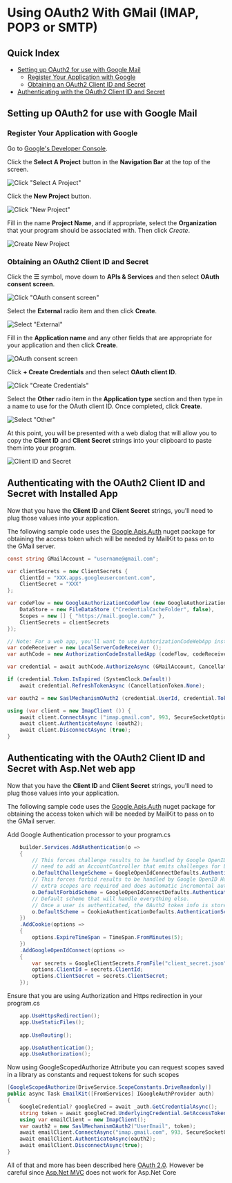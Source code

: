 # Using OAuth2 With GMail (IMAP, POP3 or SMTP)

## Quick Index

* [Setting up OAuth2 for use with Google Mail](#setting-up-oauth2-for-use-with-google-mail)
  * [Register Your Application with Google](#register-your-application-with-google)
  * [Obtaining an OAuth2 Client ID and Secret](#obtaining-an-oauth2-client-id-and-secret)
* [Authenticating with the OAuth2 Client ID and Secret](#authenticating-with-the-oauth2-client-id-and-secret)

## Setting up OAuth2 for use with Google Mail

### Register Your Application with Google

Go to [Google's Developer Console](https://cloud.google.com/console).

Click the **Select A Project** button in the **Navigation Bar** at the top of the screen.

![Click "Select A Project"](https://github.com/jstedfast/MailKit/blob/master/Documentation/media/google-developer-console/click-select-a-project.png)

Click the **New Project** button.

![Click "New Project"](https://github.com/jstedfast/MailKit/blob/master/Documentation/media/google-developer-console/click-new-project.png)

Fill in the name **Project Name**, and if appropriate, select the **Organization** that your program
should be associated with. Then click *Create*.

![Create New Project](https://github.com/jstedfast/MailKit/blob/master/Documentation/media/google-developer-console/create-new-project.png)

### Obtaining an OAuth2 Client ID and Secret

Click the **☰** symbol, move down to **APIs & Services** and then select **OAuth consent screen**.

![Click "OAuth consent screen"](https://github.com/jstedfast/MailKit/blob/master/Documentation/media/google-developer-console/click-oauth-consent-screen-menu.png)

Select the **External** radio item and then click **Create**.

![Select "External"](https://github.com/jstedfast/MailKit/blob/master/Documentation/media/google-developer-console/select-external.png)

Fill in the **Application name** and any other fields that are appropriate for your application and then click
**Create**.

![OAuth consent screen](https://github.com/jstedfast/MailKit/blob/master/Documentation/media/google-developer-console/oauth-consent-screen.png)

Click **+ Create Credentials** and then select **OAuth client ID**.

![Click "Create Credentials"](https://github.com/jstedfast/MailKit/blob/master/Documentation/media/google-developer-console/click-create-credentials.png)

Select the **Other** radio item in the **Application type** section and then type in a name to use for the OAuth
client ID. Once completed, click **Create**.

![Select "Other"](https://github.com/jstedfast/MailKit/blob/master/Documentation/media/google-developer-console/select-application-type-other.png)

At this point, you will be presented with a web dialog that will allow you to copy the **Client ID** and
**Client Secret** strings into your clipboard to paste them into your program.

![Client ID and Secret](https://github.com/jstedfast/MailKit/blob/master/Documentation/media/google-developer-console/client-id-and-secret.png)

## Authenticating with the OAuth2 Client ID and Secret with Installed App

Now that you have the **Client ID** and **Client Secret** strings, you'll need to plug those values into
your application.

The following sample code uses the [Google.Apis.Auth](https://www.nuget.org/packages/Google.Apis.Auth/)
nuget package for obtaining the access token which will be needed by MailKit to pass on to the GMail
server.

```csharp
const string GMailAccount = "username@gmail.com";

var clientSecrets = new ClientSecrets {
	ClientId = "XXX.apps.googleusercontent.com",
	ClientSecret = "XXX"
};

var codeFlow = new GoogleAuthorizationCodeFlow (new GoogleAuthorizationCodeFlow.Initializer {
	DataStore = new FileDataStore ("CredentialCacheFolder", false),
	Scopes = new [] { "https://mail.google.com/" },
	ClientSecrets = clientSecrets
});

// Note: For a web app, you'll want to use AuthorizationCodeWebApp instead.
var codeReceiver = new LocalServerCodeReceiver ();
var authCode = new AuthorizationCodeInstalledApp (codeFlow, codeReceiver);

var credential = await authCode.AuthorizeAsync (GMailAccount, CancellationToken.None);

if (credential.Token.IsExpired (SystemClock.Default))
	await credential.RefreshTokenAsync (CancellationToken.None);

var oauth2 = new SaslMechanismOAuth2 (credential.UserId, credential.Token.AccessToken);

using (var client = new ImapClient ()) {
	await client.ConnectAsync ("imap.gmail.com", 993, SecureSocketOptions.SslOnConnect);
	await client.AuthenticateAsync (oauth2);
	await client.DisconnectAsync (true);
}
```

## Authenticating with the OAuth2 Client ID and Secret with Asp.Net web app

Now that you have the **Client ID** and **Client Secret** strings, you'll need to plug those values into
your application.

The following sample code uses the [Google.Apis.Auth](https://www.nuget.org/packages/Google.Apis.Auth/)
nuget package for obtaining the access token which will be needed by MailKit to pass on to the GMail
server.

Add Google Authentication processor to your program.cs

```csharp
	builder.Services.AddAuthentication(o =>
    {
        // This forces challenge results to be handled by Google OpenID Handler, so there's no
        // need to add an AccountController that emits challenges for Login.
        o.DefaultChallengeScheme = GoogleOpenIdConnectDefaults.AuthenticationScheme;
        // This forces forbid results to be handled by Google OpenID Handler, which checks if
        // extra scopes are required and does automatic incremental auth.
        o.DefaultForbidScheme = GoogleOpenIdConnectDefaults.AuthenticationScheme;
        // Default scheme that will handle everything else.
        // Once a user is authenticated, the OAuth2 token info is stored in cookies.
        o.DefaultScheme = CookieAuthenticationDefaults.AuthenticationScheme;
    })
    .AddCookie(options =>
    {
        options.ExpireTimeSpan = TimeSpan.FromMinutes(5);
    })
    .AddGoogleOpenIdConnect(options =>
    {
        var secrets = GoogleClientSecrets.FromFile("client_secret.json").Secrets;
        options.ClientId = secrets.ClientId;
        options.ClientSecret = secrets.ClientSecret;
    });
```

Ensure that you are using Authorization and Https redirection in your program.cs

```csharp
	app.UseHttpsRedirection();
	app.UseStaticFiles();
	
	app.UseRouting();

	app.UseAuthentication();
	app.UseAuthorization();
```

Now using GoogleScopedAuthorize Attribute you can request scopes saved in a library as constants and request tokens for such scopes

```csharp
[GoogleScopedAuthorize(DriveService.ScopeConstants.DriveReadonly)]
public async Task EmailKit([FromServices] IGoogleAuthProvider auth)
{
    GoogleCredential? googleCred = await _auth.GetCredentialAsync();
    string token = await googleCred.UnderlyingCredential.GetAccessTokenForRequestAsync();
    using var emailClient = new ImapClient();
    var oauth2 = new SaslMechanismOAuth2("UserEmail", token);
    await emailClient.ConnectAsync("imap.gmail.com", 993, SecureSocketOptions.SslOnConnect);
    await emailClient.AuthenticateAsync(oauth2);
    await emailClient.DisconnectAsync(true);
}
```

All of that and more has been described here [OAuth 2.0](https://developers.google.com/api-client-library/dotnet/guide/aaa_oauth#web-applications-aspnet-mvc). However be careful since [Asp.Net MVC](https://developers.google.com/api-client-library/dotnet/guide/aaa_oauth#web-applications-asp.net-mvc) does not work for Asp.Net Core
